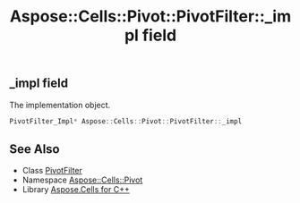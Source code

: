 ﻿---
title: Aspose::Cells::Pivot::PivotFilter::_impl field
linktitle: _impl
second_title: Aspose.Cells for C++ API Reference
description: 'Aspose::Cells::Pivot::PivotFilter::_impl field. The implementation object in C++.'
type: docs
weight: 2100
url: /cpp/aspose.cells.pivot/pivotfilter/_impl/
---
## _impl field


The implementation object.

```cpp
PivotFilter_Impl* Aspose::Cells::Pivot::PivotFilter::_impl
```

## See Also

* Class [PivotFilter](../)
* Namespace [Aspose::Cells::Pivot](../../)
* Library [Aspose.Cells for C++](../../../)

